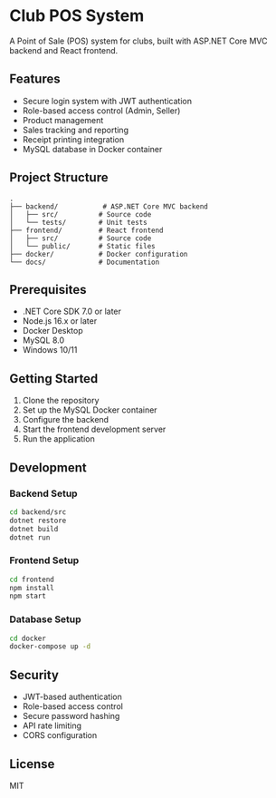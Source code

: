 # Club POS System

A Point of Sale (POS) system for clubs, built with ASP.NET Core MVC backend and React frontend.

## Features

- Secure login system with JWT authentication
- Role-based access control (Admin, Seller)
- Product management
- Sales tracking and reporting
- Receipt printing integration
- MySQL database in Docker container

## Project Structure

```
.
├── backend/           # ASP.NET Core MVC backend
│   ├── src/          # Source code
│   └── tests/        # Unit tests
├── frontend/         # React frontend
│   ├── src/          # Source code
│   └── public/       # Static files
├── docker/           # Docker configuration
└── docs/             # Documentation
```

## Prerequisites

- .NET Core SDK 7.0 or later
- Node.js 16.x or later
- Docker Desktop
- MySQL 8.0
- Windows 10/11

## Getting Started

1. Clone the repository
2. Set up the MySQL Docker container
3. Configure the backend
4. Start the frontend development server
5. Run the application

## Development

### Backend Setup

```bash
cd backend/src
dotnet restore
dotnet build
dotnet run
```

### Frontend Setup

```bash
cd frontend
npm install
npm start
```

### Database Setup

```bash
cd docker
docker-compose up -d
```

## Security

- JWT-based authentication
- Role-based access control
- Secure password hashing
- API rate limiting
- CORS configuration

## License

MIT 